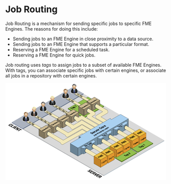 # Job Routing #

Job Routing is a mechanism for sending specific jobs to specific FME Engines. The reasons for doing this include:

- Sending jobs to an FME Engine in close proximity to a data source.
- Sending jobs to an FME Engine that supports a particular format.
- Reserving a FME Engine for a scheduled task.
- Reserving a FME Engine for quick jobs.

Job routing uses *tags* to assign jobs to a subset of available FME Engines. With tags, you can associate specific jobs with certain engines, or associate all jobs in a repository with certain engines.

![](./Images/3.001.jobRouting.png)